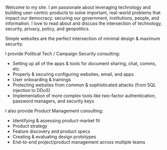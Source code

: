 Welcome to my site. I am passionate about leveraging technology and building user-centric products to solve important, real-world problems that impact our democracy: securing our government, institutions, people, and information. I love to read about and discuss the intersection of technology, security, privacy, policy, and geopolitics. 

Simple websites are the perfect intersection of minimal design & maximum security. 

I provide Political Tech / Campaign Security consulting:
- Setting up all of the apps & tools for document sharing, chat, comms, etc. 
- Properly & securing configuring websites, email, and apps
- User onboarding & trainings
- Protecting websites from common & sophisticated attacks (from SQL injection to DDoS)
- Implementation of more complex tools like two-factor authentication, password managers, and security keys

I also provide Product Management consulting:
- Identifying & assessing product-market fit
- Product strategy
- Feature discovery and product specs
- Creating & evaluating design prototypes
- End-to-end project/product management across multiple teams

